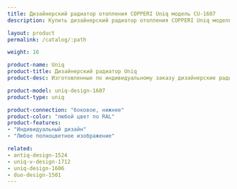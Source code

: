 ```yaml
---
title: Дизайнерский радиатор отопления COPPERI Uniq модель CU-1607
description: Купить дизайнерский радиатор отопления COPPERI Uniq модель CU-1607 по цене производителя в Москве.

layout: product
permalink: /catalog/:path

weight: 16

product-name: Uniq
product-title: Дизайнерский радиатор Uniq
product-desc: Изготовленные по индивидуальному заказу дизайнерские радиаторы COPPERI Uniq с полноцветными изображениями на передней панели позволят Вам воплотить в жизнь самые смелые и оригинальные проекты интерьеров. Творите! Ваша фантазия не ограничена.

product-model: uniq-design-1607
product-type: uniq

product-connection: "боковое, нижнее"
product-color: "любой цвет по RAL"
product-features:
- "Индивидуальный дизайн"
- "Любое полноцветное изображение"

related:
- antiq-design-1524
- uniq-v-design-1712
- uniq-design-1606
- duo-design-1501
---
```

